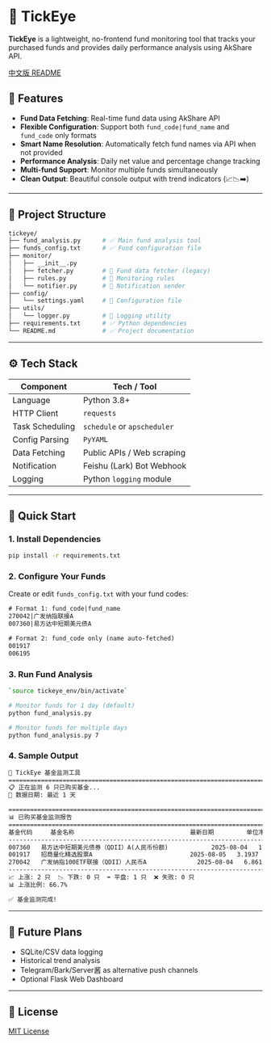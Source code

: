 # 🦉 TickEye

**TickEye** is a lightweight, no-frontend fund monitoring tool that tracks your purchased funds and provides daily performance analysis using AkShare API.

[中文版 README](README_CN.md)

## 📌 Features

- **Fund Data Fetching**: Real-time fund data using AkShare API
- **Flexible Configuration**: Support both `fund_code|fund_name` and `fund_code` only formats
- **Smart Name Resolution**: Automatically fetch fund names via API when not provided
- **Performance Analysis**: Daily net value and percentage change tracking
- **Multi-fund Support**: Monitor multiple funds simultaneously
- **Clean Output**: Beautiful console output with trend indicators (📈📉➡️)

---

## 🧱 Project Structure

```sh
tickeye/
├── fund_analysis.py      # ✅ Main fund analysis tool
├── funds_config.txt      # ✅ Fund configuration file
├── monitor/
│   ├── __init__.py
│   ├── fetcher.py        # 🚧 Fund data fetcher (legacy)
│   ├── rules.py          # 🚧 Monitoring rules
│   └── notifier.py       # 🚧 Notification sender
├── config/
│   └── settings.yaml     # 🚧 Configuration file
├── utils/
│   └── logger.py         # 🚧 Logging utility
├── requirements.txt      # ✅ Python dependencies
└── README.md             # ✅ Project documentation
````

---

## ⚙️ Tech Stack

| Component         | Tech / Tool                  |
|------------------|------------------------------|
| Language          | Python 3.8+                  |
| HTTP Client       | `requests`                   |
| Task Scheduling   | `schedule` or `apscheduler`  |
| Config Parsing    | `PyYAML`                     |
| Data Fetching     | Public APIs / Web scraping   |
| Notification      | Feishu (Lark) Bot Webhook    |
| Logging           | Python `logging` module      |

---

## 🚀 Quick Start

### 1. Install Dependencies

```bash
pip install -r requirements.txt
```

### 2. Configure Your Funds

Create or edit `funds_config.txt` with your fund codes:

```txt
# Format 1: fund_code|fund_name
270042|广发纳指联接A
007360|易方达中短期美元债A

# Format 2: fund_code only (name auto-fetched)
001917
006195
```

### 3. Run Fund Analysis

```bash
`source tickeye_env/bin/activate`

# Monitor funds for 1 day (default)
python fund_analysis.py

# Monitor funds for multiple days
python fund_analysis.py 7
```

### 4. Sample Output

```txt
🦉 TickEye 基金监测工具
====================================================================================================
📋 正在监测 6 只已购买基金...
📅 数据日期: 最近 1 天

====================================================================================================
📊 已购买基金监测报告
====================================================================================================
基金代码     基金名称                                最新日期         单位净值       涨跌幅        趋势   状态        
----------------------------------------------------------------------------------------------------
007360   易方达中短期美元债券（QDII）A(人民币份额)            2025-08-04   1.2049     0.00%      ➡️   正常        
001917   招商量化精选股票A                           2025-08-05   3.1937     0.98%      📈    正常        
270042   广发纳指100ETF联接（QDII）人民币A              2025-08-04   6.8615     1.67%      📈    正常        
----------------------------------------------------------------------------------------------------
📈 上涨: 2 只  📉 下跌: 0 只  ➡️ 平盘: 1 只  ❌ 失败: 0 只
📊 上涨比例: 66.7%

✅ 基金监测完成!
```

---

## 📌 Future Plans

* SQLite/CSV data logging
* Historical trend analysis
* Telegram/Bark/Server酱 as alternative push channels
* Optional Flask Web Dashboard

---

## 📄 License

[MIT License](LICENSE)